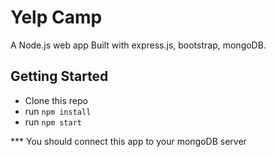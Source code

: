 # Yelp Camp

A Node.js web app 
Built with express.js, bootstrap, mongoDB.

## Getting Started

* Clone this repo
* run `npm install`
* run `npm start`

\*** You should connect this app to your mongoDB server

